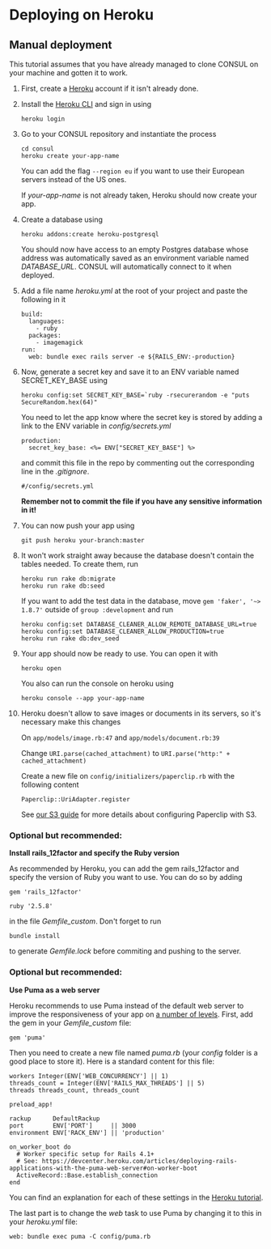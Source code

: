 # Deploying on Heroku

## Manual deployment

This tutorial assumes that you have already managed to clone CONSUL on your machine and gotten it to work.

1. First, create a [Heroku](https://www.heroku.com) account if it isn't already done.
2. Install the [Heroku CLI](https://devcenter.heroku.com/articles/heroku-cli) and sign in using

   ```
   heroku login
   ```

3. Go to your CONSUL repository and instantiate the process

   ```
   cd consul
   heroku create your-app-name
   ```

   You can add the flag `--region eu` if you want to use their European servers instead of the US ones.

   If _your-app-name_ is not already taken, Heroku should now create your app.

4. Create a database using

   ```
   heroku addons:create heroku-postgresql
   ```

   You should now have access to an empty Postgres database whose address was automatically saved as an environment variable named _DATABASE\_URL_. CONSUL will automatically connect to it when deployed.

5. Add a file name _heroku.yml_ at the root of your project and paste the following in it

    ```
    build:
      languages:
        - ruby
      packages:
        - imagemagick
    run:
      web: bundle exec rails server -e ${RAILS_ENV:-production}
    ```

6. Now, generate a secret key and save it to an ENV variable named SECRET\_KEY\_BASE using

    ```
    heroku config:set SECRET_KEY_BASE=`ruby -rsecurerandom -e "puts SecureRandom.hex(64)"
    ```

    You need to let the app know where the secret key is stored by adding a link to the ENV variable in _config/secrets.yml_

    ```
    production:
      secret_key_base: <%= ENV["SECRET_KEY_BASE"] %>
    ```

    and commit this file in the repo by commenting out the corresponding line in the _.gitignore_.

    ```
    #/config/secrets.yml
    ```

    **Remember not to commit the file if you have any sensitive information in it!**

7. You can now push your app using

    ```
    git push heroku your-branch:master
    ```

8. It won't work straight away because the database doesn't contain the tables needed. To create them, run

    ```
    heroku run rake db:migrate
    heroku run rake db:seed
    ```

    If you want to add the test data in the database, move `gem 'faker', '~> 1.8.7'` outside of `group :development` and run

    ```
    heroku config:set DATABASE_CLEANER_ALLOW_REMOTE_DATABASE_URL=true
    heroku config:set DATABASE_CLEANER_ALLOW_PRODUCTION=true
    heroku run rake db:dev_seed
    ```

9. Your app should now be ready to use. You can open it with

    ```
    heroku open
    ```

    You also can run the console on heroku using

    ```
    heroku console --app your-app-name
    ```

10. Heroku doesn't allow to save images or documents in its servers, so it's necessary make this changes

    On `app/models/image.rb:47` and `app/models/document.rb:39`

    Change  `URI.parse(cached_attachment)` to `URI.parse("http:" + cached_attachment)`

    Create a new file on `config/initializers/paperclip.rb` with the following content

    ```
    Paperclip::UriAdapter.register
    ```

    See [our S3 guide](../getting_started/using-aws-s3-as-storage.md) for more details about configuring Paperclip with S3.

### Optional but recommended:

**Install rails\_12factor and specify the Ruby version**

As recommended by Heroku, you can add the gem rails\_12factor and specify the version of Ruby you want to use. You can do so by adding

```
gem 'rails_12factor'

ruby '2.5.8'
```

in the file _Gemfile\_custom_. Don't forget to run

```
bundle install
```

to generate _Gemfile.lock_ before commiting and pushing to the server.

### Optional but recommended:

**Use Puma as a web server**

Heroku recommends to use Puma instead of the default web server to improve the responsiveness of your app on [a number of levels](http://blog.scoutapp.com/articles/2017/02/10/which-ruby-app-server-is-right-for-you). First, add the gem in your _Gemfile\_custom_ file:

  ```
  gem 'puma'
  ```

Then you need to create a new file named _puma.rb_ \(your _config_ folder is a good place to store it\). Here is a standard content for this file:

  ```
  workers Integer(ENV['WEB_CONCURRENCY'] || 1)
  threads_count = Integer(ENV['RAILS_MAX_THREADS'] || 5)
  threads threads_count, threads_count

  preload_app!

  rackup      DefaultRackup
  port        ENV['PORT']     || 3000
  environment ENV['RACK_ENV'] || 'production'

  on_worker_boot do
    # Worker specific setup for Rails 4.1+
    # See: https://devcenter.heroku.com/articles/deploying-rails-applications-with-the-puma-web-server#on-worker-boot
    ActiveRecord::Base.establish_connection
  end
  ```

You can find an explanation for each of these settings in the [Heroku tutorial](https://devcenter.heroku.com/articles/deploying-rails-applications-with-the-puma-web-server).

The last part is to change the _web_ task to use Puma by changing it to this in your _heroku.yml_ file:

  ```
  web: bundle exec puma -C config/puma.rb
  ```
